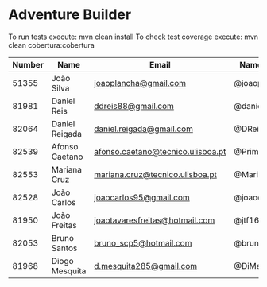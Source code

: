 # Adventure Builder

To run tests execute: mvn clean install
To check test coverage execute: mvn clean cobertura:cobertura

|   Number   |          Name           |            Email                  |   Name GitHUb  | Grupo |
| ---------- | ----------------------- | --------------------------------- | ---------------| ----- |
|51355       |João Silva               |joaoplancha@gmail.com              |@joaoplancha    |   1   |
|81981       |Daniel Reis              |ddreis88@gmail.com                     |@danielreis1 |   2   |
|82064       |Daniel Reigada           |daniel.reigada@gmail.com           |@DReigada       |   3   |
|82539       |Afonso Caetano           |afonso.caetano@tecnico.ulisboa.pt  |@PrimeAC        |   4   |
|82553       |Mariana Cruz             |mariana.cruz@tecnico.ulisboa.pt    |@MarianaCruz    |   5   |
|82528       |João Carlos              |joaocarlos95@gmail.com             |@joaocarlos95   |   6   |
|81950       |João Freitas             |joaotavaresfreitas@hotmail.com     |@jtf16          |   7   |
|82053       |Bruno Santos             |bruno_scp5@hotmail.com             |@brunoaosantos  |   8   |
|81968       |Diogo Mesquita           |d.mesquita285@gmail.com            |@DiMesq         |   9   |

